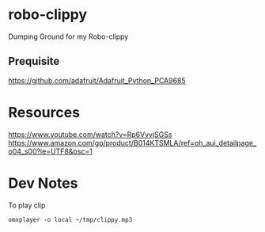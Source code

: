 # robo-clippy
Dumping Ground for my Robo-clippy

## Prequisite

https://github.com/adafruit/Adafruit_Python_PCA9685

# Resources

https://www.youtube.com/watch?v=Rp6VvvjSGSs
https://www.amazon.com/gp/product/B014KTSMLA/ref=oh_aui_detailpage_o04_s00?ie=UTF8&psc=1

# Dev Notes

To play clip
```
omxplayer -o local ~/tmp/clippy.mp3
```
